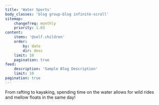 ```yaml
---
title: 'Water Sports'
body_classes: 'blog group-blog infinite-scroll'
sitemap:
    changefreq: monthly
    priority: 1.03
content:
    items: '@self.children'
    order:
        by: date
        dir: desc
    limit: 10
    pagination: true
feed:
    description: 'Sample Blog Description'
    limit: 10
pagination: true
---
```


From rafting to kayaking, spending time on the water allows for wild rides and mellow floats in the same day!